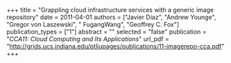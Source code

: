 +++
title = "Grappling cloud infrastructure services with a generic image repository"
date = 2011-04-01
authors = ["Javier Diaz", "Andrew Younge", "Gregor von Laszewski", " FugangWang", "Geoffrey C. Fox"]
publication_types = ["1"]
abstract = ""
selected = "false"
publication = "*CCA11: Cloud Computing and Its Applications*"
url_pdf = "http://grids.ucs.indiana.edu/ptliupages/publications/11-imagerepo-cca.pdf"
+++

